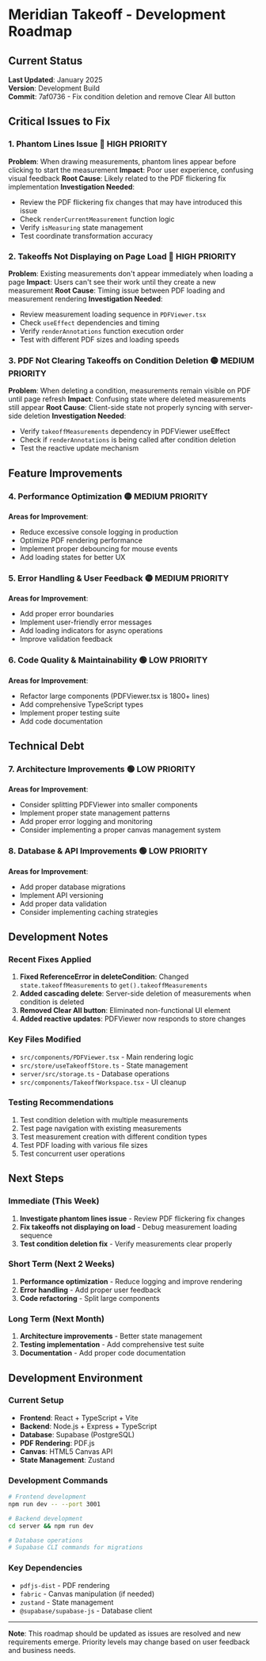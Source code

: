 # Meridian Takeoff - Development Roadmap

## Current Status
**Last Updated**: January 2025  
**Version**: Development Build  
**Commit**: 7af0736 - Fix condition deletion and remove Clear All button

## Critical Issues to Fix

### 1. Phantom Lines Issue 🔴 **HIGH PRIORITY**
**Problem**: When drawing measurements, phantom lines appear before clicking to start the measurement
**Impact**: Poor user experience, confusing visual feedback
**Root Cause**: Likely related to the PDF flickering fix implementation
**Investigation Needed**:
- Review the PDF flickering fix changes that may have introduced this issue
- Check `renderCurrentMeasurement` function logic
- Verify `isMeasuring` state management
- Test coordinate transformation accuracy

### 2. Takeoffs Not Displaying on Page Load 🔴 **HIGH PRIORITY**
**Problem**: Existing measurements don't appear immediately when loading a page
**Impact**: Users can't see their work until they create a new measurement
**Root Cause**: Timing issue between PDF loading and measurement rendering
**Investigation Needed**:
- Review measurement loading sequence in `PDFViewer.tsx`
- Check `useEffect` dependencies and timing
- Verify `renderAnnotations` function execution order
- Test with different PDF sizes and loading speeds

### 3. PDF Not Clearing Takeoffs on Condition Deletion 🟡 **MEDIUM PRIORITY**
**Problem**: When deleting a condition, measurements remain visible on PDF until page refresh
**Impact**: Confusing state where deleted measurements still appear
**Root Cause**: Client-side state not properly syncing with server-side deletion
**Investigation Needed**:
- Verify `takeoffMeasurements` dependency in PDFViewer useEffect
- Check if `renderAnnotations` is being called after condition deletion
- Test the reactive update mechanism

## Feature Improvements

### 4. Performance Optimization 🟡 **MEDIUM PRIORITY**
**Areas for Improvement**:
- Reduce excessive console logging in production
- Optimize PDF rendering performance
- Implement proper debouncing for mouse events
- Add loading states for better UX

### 5. Error Handling & User Feedback 🟡 **MEDIUM PRIORITY**
**Areas for Improvement**:
- Add proper error boundaries
- Implement user-friendly error messages
- Add loading indicators for async operations
- Improve validation feedback

### 6. Code Quality & Maintainability 🟢 **LOW PRIORITY**
**Areas for Improvement**:
- Refactor large components (PDFViewer.tsx is 1800+ lines)
- Add comprehensive TypeScript types
- Implement proper testing suite
- Add code documentation

## Technical Debt

### 7. Architecture Improvements 🟢 **LOW PRIORITY**
**Areas for Improvement**:
- Consider splitting PDFViewer into smaller components
- Implement proper state management patterns
- Add proper error logging and monitoring
- Consider implementing a proper canvas management system

### 8. Database & API Improvements 🟢 **LOW PRIORITY**
**Areas for Improvement**:
- Add proper database migrations
- Implement API versioning
- Add proper data validation
- Consider implementing caching strategies

## Development Notes

### Recent Fixes Applied
1. **Fixed ReferenceError in deleteCondition**: Changed `state.takeoffMeasurements` to `get().takeoffMeasurements`
2. **Added cascading delete**: Server-side deletion of measurements when condition is deleted
3. **Removed Clear All button**: Eliminated non-functional UI element
4. **Added reactive updates**: PDFViewer now responds to store changes

### Key Files Modified
- `src/components/PDFViewer.tsx` - Main rendering logic
- `src/store/useTakeoffStore.ts` - State management
- `server/src/storage.ts` - Database operations
- `src/components/TakeoffWorkspace.tsx` - UI cleanup

### Testing Recommendations
1. Test condition deletion with multiple measurements
2. Test page navigation with existing measurements
3. Test measurement creation with different condition types
4. Test PDF loading with various file sizes
5. Test concurrent user operations

## Next Steps

### Immediate (This Week)
1. **Investigate phantom lines issue** - Review PDF flickering fix changes
2. **Fix takeoffs not displaying on load** - Debug measurement loading sequence
3. **Test condition deletion fix** - Verify measurements clear properly

### Short Term (Next 2 Weeks)
1. **Performance optimization** - Reduce logging and improve rendering
2. **Error handling** - Add proper user feedback
3. **Code refactoring** - Split large components

### Long Term (Next Month)
1. **Architecture improvements** - Better state management
2. **Testing implementation** - Add comprehensive test suite
3. **Documentation** - Add proper code documentation

## Development Environment

### Current Setup
- **Frontend**: React + TypeScript + Vite
- **Backend**: Node.js + Express + TypeScript
- **Database**: Supabase (PostgreSQL)
- **PDF Rendering**: PDF.js
- **Canvas**: HTML5 Canvas API
- **State Management**: Zustand

### Development Commands
```bash
# Frontend development
npm run dev -- --port 3001

# Backend development
cd server && npm run dev

# Database operations
# Supabase CLI commands for migrations
```

### Key Dependencies
- `pdfjs-dist` - PDF rendering
- `fabric` - Canvas manipulation (if needed)
- `zustand` - State management
- `@supabase/supabase-js` - Database client

---

**Note**: This roadmap should be updated as issues are resolved and new requirements emerge. Priority levels may change based on user feedback and business needs.
